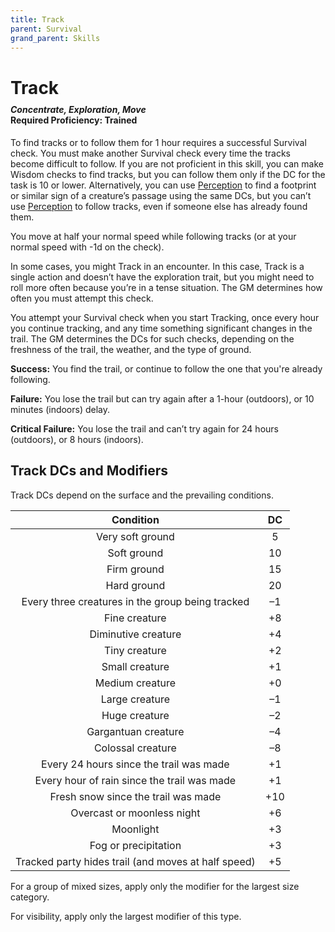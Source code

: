 ```yaml
---
title: Track
parent: Survival
grand_parent: Skills
---
```


# Track

<div style="margin-top:-10px;"></div>

#### *Concentrate, Exploration, Move*<br>**Required Proficiency:** Trained
To find tracks or to follow them for 1 hour requires a successful Survival check. You must make another Survival check every time the tracks become difficult to follow. If you are not proficient in this skill, you can make Wisdom checks to find tracks, but you can follow them only if the DC for the task is 10 or lower. Alternatively, you can use [Perception](https://stormchaserroleplaying.com/stormchaserRPG/General/Perception/) to find a footprint or similar sign of a creature’s passage using the same DCs, but you can’t use [Perception](https://stormchaserroleplaying.com/stormchaserRPG/General/Perception/) to follow tracks, even if someone else has already found them.

You move at half your normal speed while following tracks (or at your normal speed with -1d on the check).

In some cases, you might Track in an encounter. In this case, Track is a single action and doesn’t have the exploration trait, but you might need to roll more often because you’re in a tense situation. The GM determines how often you must attempt this check.

You attempt your Survival check when you start Tracking, once every hour you continue tracking, and any time something significant changes in the trail. The GM determines the DCs for such checks, depending on the freshness of the trail, the weather, and the type of ground.

**Success:** You find the trail, or continue to follow the one that you're already following.

**Failure:** You lose the trail but can try again after a 1-hour (outdoors), or 10 minutes (indoors) delay.

**Critical Failure:** You lose the trail and can’t try again for 24 hours (outdoors), or 8 hours (indoors).

## Track DCs and Modifiers
Track DCs depend on the surface and the prevailing conditions.

| Condition | DC |
|:---------:|:--:|
| Very soft ground | 5 |
| Soft ground | 10 |
| Firm ground | 15 |
| Hard ground | 20 |
| Every three creatures in the group being tracked | –1 |
| Fine creature | +8 |
| Diminutive creature | +4 |
| Tiny creature | +2 |
| Small creature | +1 |
| Medium creature | +0 |
| Large creature | –1 |
| Huge creature | –2 |
| Gargantuan creature | –4 |
| Colossal creature | –8 |
| Every 24 hours since the trail was made | +1 |
| Every hour of rain since the trail was made | +1 |
| Fresh snow since the trail was made | +10 |
| Overcast or moonless night | +6 |
| Moonlight | +3 |
| Fog or precipitation | +3 |
| Tracked party hides trail (and moves at half speed) | +5 |

For a group of mixed sizes, apply only the modifier for the largest size category.

For visibility, apply only the largest modifier of this type.
